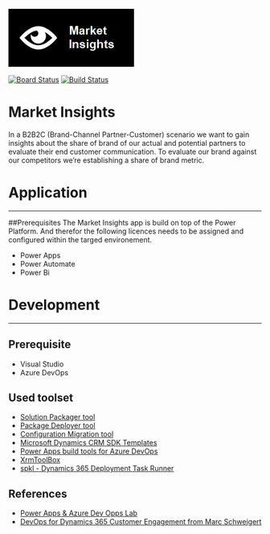 ![Image of Market Insights](/Images/MarketInsights_apps_255x115.png)

[![Board Status](https://dev.azure.com/teamruegg/6db40994-82b2-4684-a9e1-59bfeae53506/b0d6b860-b31c-4486-9672-1327d5205bb2/_apis/work/boardbadge/0e9736c0-a98d-4ada-a6f7-0a386615ade1?columnOptions=1)](https://dev.azure.com/teamruegg/6db40994-82b2-4684-a9e1-59bfeae53506/_boards/board/t/b0d6b860-b31c-4486-9672-1327d5205bb2/Microsoft.RequirementCategory/) [![Build Status](https://dev.azure.com/teamruegg/Market%20Insights/_apis/build/status/Market%20Insights-CI-Build%20Managed%20Solution?branchName=master)](https://dev.azure.com/teamruegg/Market%20Insights/_build/latest?definitionId=10&branchName=master)


# Market Insights 
In a B2B2C (Brand-Channel Partner-Customer) scenario we want to gain insights about the share of brand of our actual and potential partners to evaluate their end customer communication. To evaluate our brand against our competitors we’re establishing a share of brand metric.


# Application
-------------

##Prerequisites
The Market Insights app is build on top of the Power Platform. And therefor the following licences needs to be assigned and configured within the targed environement.
* Power Apps 
* Power Automate
* Power Bi


# Development
-------------

## Prerequisite
* Visual Studio
* Azure DevOps 

## Used toolset
* [Solution Packager tool](https://docs.microsoft.com/en-us/power-platform/alm/solution-packager-tool)
* [Package Deployer tool](https://docs.microsoft.com/en-us/power-platform/alm/package-deployer-tool)
* [Configuration Migration tool](https://docs.microsoft.com/en-us/power-platform/admin/manage-configuration-data)
* [Microsoft Dynamics CRM SDK Templates](https://marketplace.visualstudio.com/items?itemName=DynamicsCRMPG.MicrosoftDynamicsCRMSDKTemplates)
* [Power Apps build tools for Azure DevOps](https://docs.microsoft.com/en-us/power-platform/alm/devops-build-tools)
* [XrmToolBox](https://www.xrmtoolbox.com/plugins/)
* [spkl - Dynamics 365 Deployment Task Runner](https://github.com/scottdurow/SparkleXrm/wiki/spkl)

## References
* [Power Apps & Azure Dev Opps Lab](https://github.com/microsoft/PowerApps-Samples/tree/master/build-tools)
* [DevOps for Dynamics 365 Customer Engagement from Marc Schweigert](https://github.com/devkeydet/dyn365-ce-devops)